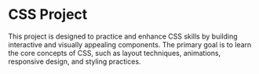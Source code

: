 # CSS Project

This project is designed to practice and enhance CSS skills by building interactive and visually appealing components. The primary goal is to learn the core concepts of CSS, such as layout techniques, animations, responsive design, and styling practices.
